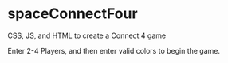 # spaceConnectFour
CSS, JS, and HTML to create a Connect 4 game

Enter 2-4 Players, and then enter valid colors to begin the game. 
